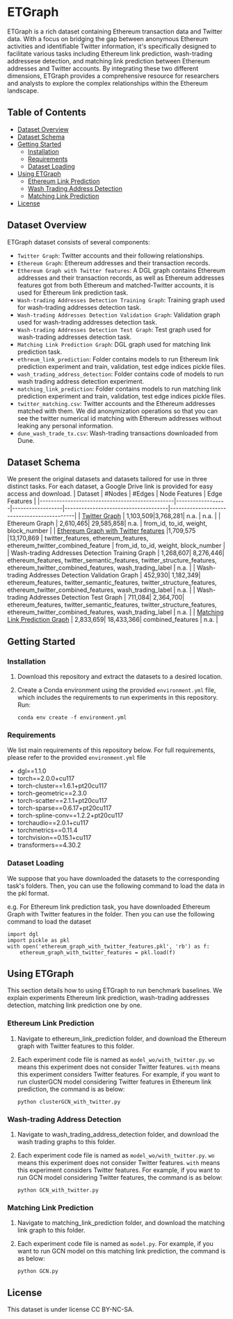# ETGraph
ETGraph is a rich dataset containing Ethereum transaction data and Twitter data. With a focus on bridging the gap between anonymous Ethereum activities and identifiable Twitter information, it's specifically designed to facilitate various tasks including Ethereum link prediction, wash-trading addressese detection, and matching link prediction between Ethereum addresses and Twitter accounts. By integrating these two different dimensions, ETGraph provides a comprehensive resource for researchers and analysts to explore the complex relationships within the Ethereum landscape.

## Table of Contents
- [Dataset Overview](#dataset-overview)
- [Dataset Schema](#dataset-schema)
- [Getting Started](#getting-started)
  - [Installation](#installation)
  - [Requirements](#requirements)
  - [Dataset Loading](#dataset-loading)
- [Using ETGraph](#using-etgraph)
  - [Ethereum Link Prediction](#ethereum-link-prediction)
  - [Wash Trading Address Detection](#wash-trading-address-detection)
  - [Matching Link Prediction](#matching-link-prediction)
- [License](#license)

## Dataset Overview
ETGraph dataset consists of several components:

- `Twitter Graph`: Twitter accounts and their following relationships.
- `Ethereum Graph`: Ethereum addresses and their transaction records.
- `Ethereum Graph with Twitter features`: A DGL graph contains Ethereum addresses and their transaction records, as well as Ethereum addresses features got from both Ethereum and matched-Twitter accounts, it is used for Ethereum link prediction task.
- `Wash-trading Addresses Detection Training Graph`: Training graph used for wash-trading addresses detection task.
- `Wash-trading Addresses Detection Validation Graph`: Validation graph used for wash-trading addresses detection task.
- `Wash-trading Addresses Detection Test Graph`: Test graph used for wash-trading addresses detection task.
- `Matching Link Prediction Graph`: DGL graph used for matching link prediction task.
- `ethreum_link_prediction`: Folder contains models to run Ethereum link prediction experiment and train, validation, test edge indices pickle files.
- `wash_trading_address_detection`: Folder contains code of models to run wash trading address detection experiment.
- `matching_link_prediction`: Folder contains models to run matching link prediction experiment and train, validation, test edge indices pickle files.
- `twitter_matching.csv`: Twitter accounts and the Ethereum addresses matched with them. We did anonymization operations so that you can see the twitter numerical id matching with Ethereum addresses without leaking any personal information.
- `dune_wash_trade_tx.csv`: Wash-trading transactions downloaded from Dune.


## Dataset Schema
We present the original datasets and datasets tailored for use in three distinct tasks. For each dataset, a Google Drive link is provided for easy access and download.
| Dataset                                         | #Nodes            | #Edges            | Node Features                        | Edge Features                              |
|------------------------------------------------|------------------|------------------|-------------------------------------|--------------------------------------------|
| [Twitter Graph](https://drive.google.com/file/d/1n3lFNCsl-6O_ew9tD9HUic-ld4j2QxeX/view?usp=sharing)                                  | 1,103,509|3,768,281| n.a.                      | n.a.                            |
| Ethereum Graph                                 | 2,610,465| 29,585,858| n.a.                     | from_id, to_id, weight, block_number       |
| [Ethereum Graph with Twitter features](https://drive.google.com/file/d/1q3KX_b3M2wImFvFMP-15CcPKdVOeuSw-/view?usp=sharing)           |1,709,575 |13,170,869 | twitter_features, ethereum_features, ethereum_twitter_combined_feature | from_id, to_id, weight, block_number                          |
| Wash-trading Addresses Detection Training Graph           | 1,268,607| 8,276,446| ethereum_features, twitter_semantic_features, twitter_structure_features, ethereum_twitter_combined_features, wash_trading_label | n.a.                          |
| Wash-trading Addresses Detection Validation Graph           | 452,930| 1,182,349| ethereum_features, twitter_semantic_features, twitter_structure_features, ethereum_twitter_combined_features, wash_trading_label | n.a.                         |
| Wash-trading Addresses Detection Test Graph           | 711,084| 2,364,700| ethereum_features, twitter_semantic_features, twitter_structure_features, ethereum_twitter_combined_features, wash_trading_label | n.a.                          |
| [Matching Link Prediction Graph](https://drive.google.com/file/d/16_p85_R_PQtDzystILfmj1YTXJSm7-1f/view?usp=sharing)           | 2,833,659| 18,433,366| combined_features | n.a.                          |


## Getting Started
### Installation

1. Download this repository and extract the datasets to a desired location.
2. Create a Conda environment using the provided `environment.yml` file, which includes the requirements to run experiments in this repository. Run:

   ```
   conda env create -f environment.yml
   ```

### Requirements
We list main requirements of this repository below. For full requirements, please refer to the provided `environment.yml` file

- dgl==1.1.0
- torch==2.0.0+cu117
- torch-cluster==1.6.1+pt20cu117
- torch-geometric==2.3.0
- torch-scatter==2.1.1+pt20cu117
- torch-sparse==0.6.17+pt20cu117
- torch-spline-conv==1.2.2+pt20cu117
- torchaudio==2.0.1+cu117
- torchmetrics==0.11.4
- torchvision==0.15.1+cu117
- transformers==4.30.2

### Dataset Loading

We suppose that you have downloaded the datasets to the corresponding task's folders. Then, you can use the following command to load the data in the pkl format.

e.g. For Ethereum link prediction task, you have downloaded Ethereum Graph with Twitter features in the folder. Then you can use the following command to load the dataset

```
import dgl
import pickle as pkl
with open('ethereum_graph_with_twitter_features.pkl', 'rb') as f:
    ethereum_graph_with_twitter_features = pkl.load(f)
```


## Using ETGraph

This section details how to using ETGraph to run benchmark baselines. We explain experiments Ethereum link prediction, wash-trading addresses detection, matching link prediction one by one.

### Ethereum Link Prediction
1. Navigate to ethereum_link_prediction folder, and download the Ethereum graph with Twitter features to this folder. 
2. Each experiment code file is named as `model_wo/with_twitter.py`. `wo` means this experiment does not consider Twitter features. `with` means this experiment considers Twitter features. For example, if you want to run clusterGCN model considering Twitter features in Ethereum link prediction, the command is as below:

    ``` 
    python clusterGCN_with_twitter.py
    ```

### Wash-trading Address Detection
1. Navigate to wash_trading_address_detection folder, and download the wash trading graphs to this folder. 
2. Each experiment code file is named as `model_wo/with_twitter.py`. `wo` means this experiment does not consider Twitter features. `with` means this experiment considers Twitter features. For example, if you want to run GCN model considering Twitter features, the command is as below:
  
    ``` 
    python GCN_with_twitter.py
    ```

### Matching Link Prediction
1. Navigate to matching_link_prediction folder, and download the matching link graph to this folder. 
2. Each experiment code file is named as `model.py`. For example, if you want to run GCN model on this matching link prediction, the command is as below:
   
    ``` 
    python GCN.py
    ```

## License
This dataset is under license CC BY-NC-SA.
